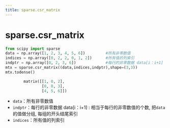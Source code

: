 ```yaml
---
title: sparse.csr_matrix
---
```

# sparse.csr_matrix

```python
from scipy import sparse
data = np.array([1, 2, 3, 4, 5, 6])         #所有非零数值
indices = np.array([0, 2, 2, 0, 1, 2])      #所有值的列索引
indptr = np.array([0, 2, 3, 6])             #每行的非零数据 data[i：i+1]
mtx = sparse.csr_matrix((data,indices,indptr),shape=(3,3))
mtx.todense()
```

```python
        matrix([[1, 0, 2],
                [0, 0, 3],
                [4, 5, 6]])
```

- `data`：所有非零数值
- `indptr`：每行的非零数据 data[i：i+1] : 相当于每行的非零数值的个数, 把`data`的值做分组, 每组的开头结尾索引
- `indices`：所有值的列索引
